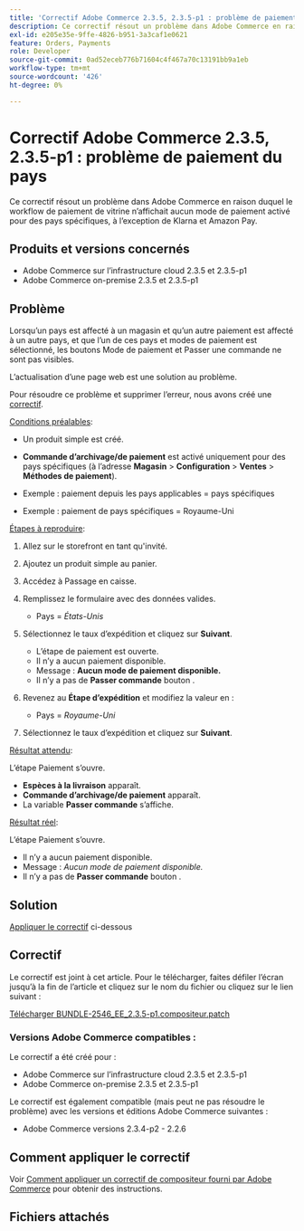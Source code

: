 ```yaml
---
title: 'Correctif Adobe Commerce 2.3.5, 2.3.5-p1 : problème de paiement du pays'
description: Ce correctif résout un problème dans Adobe Commerce en raison duquel le workflow de paiement de vitrine n’affichait aucun mode de paiement activé pour des pays spécifiques, à l’exception de Klarna et Amazon Pay.
exl-id: e205e35e-9ffe-4826-b951-3a3caf1e0621
feature: Orders, Payments
role: Developer
source-git-commit: 0ad52eceb776b71604c4f467a70c13191bb9a1eb
workflow-type: tm+mt
source-wordcount: '426'
ht-degree: 0%

---
```


# Correctif Adobe Commerce 2.3.5, 2.3.5-p1 : problème de paiement du pays

Ce correctif résout un problème dans Adobe Commerce en raison duquel le workflow de paiement de vitrine n’affichait aucun mode de paiement activé pour des pays spécifiques, à l’exception de Klarna et Amazon Pay.

## Produits et versions concernés

* Adobe Commerce sur l’infrastructure cloud 2.3.5 et 2.3.5-p1
* Adobe Commerce on-premise 2.3.5 et 2.3.5-p1

## Problème

Lorsqu’un pays est affecté à un magasin et qu’un autre paiement est affecté à un autre pays, et que l’un de ces pays et modes de paiement est sélectionné, les boutons Mode de paiement et Passer une commande ne sont pas visibles.

L’actualisation d’une page web est une solution au problème.

Pour résoudre ce problème et supprimer l’erreur, nous avons créé une [correctif](assets/BUNDLE-2546_EE_2.3.5-p1.composer.patch.zip).

<u>Conditions préalables</u>:

* Un produit simple est créé.
* **Commande d’archivage/de paiement** est activé uniquement pour des pays spécifiques (à l’adresse **Magasin** > **Configuration** > **Ventes** > **Méthodes de paiement**).

* Exemple : paiement depuis les pays applicables = pays spécifiques
* Exemple : paiement de pays spécifiques = Royaume-Uni

<u>Étapes à reproduire</u>:

1. Allez sur le storefront en tant qu&#39;invité.
1. Ajoutez un produit simple au panier.
1. Accédez à Passage en caisse.
1. Remplissez le formulaire avec des données valides.

   * Pays = *États-Unis*

1. Sélectionnez le taux d’expédition et cliquez sur **Suivant**.

   * L’étape de paiement est ouverte.
   * Il n’y a aucun paiement disponible.
   * Message : **Aucun mode de paiement disponible.**
   * Il n’y a pas de **Passer commande** bouton .

1. Revenez au **Étape d’expédition** et modifiez la valeur en :

   * Pays = *Royaume-Uni*

1. Sélectionnez le taux d’expédition et cliquez sur **Suivant**.

<u>Résultat attendu</u>:

L’étape Paiement s’ouvre.

* **Espèces à la livraison** apparaît.
* **Commande d’archivage/de paiement** apparaît.
* La variable **Passer commande** s’affiche.

<u>Résultat réel</u>:

L’étape Paiement s’ouvre.

* Il n’y a aucun paiement disponible.
* Message : *Aucun mode de paiement disponible.*
* Il n’y a pas de **Passer commande** bouton .

## Solution

[Appliquer le correctif](assets/BUNDLE-2546_EE_2.3.5-p1.composer.patch.zip) ci-dessous

## Correctif

Le correctif est joint à cet article. Pour le télécharger, faites défiler l’écran jusqu’à la fin de l’article et cliquez sur le nom du fichier ou cliquez sur le lien suivant :

[Télécharger BUNDLE-2546\_EE\_2.3.5-p1.compositeur.patch](assets/BUNDLE-2546_EE_2.3.5-p1.composer.patch.zip)

### Versions Adobe Commerce compatibles :

Le correctif a été créé pour :

* Adobe Commerce sur l’infrastructure cloud 2.3.5 et 2.3.5-p1
* Adobe Commerce on-premise 2.3.5 et 2.3.5-p1

Le correctif est également compatible (mais peut ne pas résoudre le problème) avec les versions et éditions Adobe Commerce suivantes :

* Adobe Commerce versions 2.3.4-p2 - 2.2.6

## Comment appliquer le correctif

Voir [Comment appliquer un correctif de compositeur fourni par Adobe Commerce](/help/how-to/general/how-to-apply-a-composer-patch-provided-by-magento.md) pour obtenir des instructions.

## Fichiers attachés
